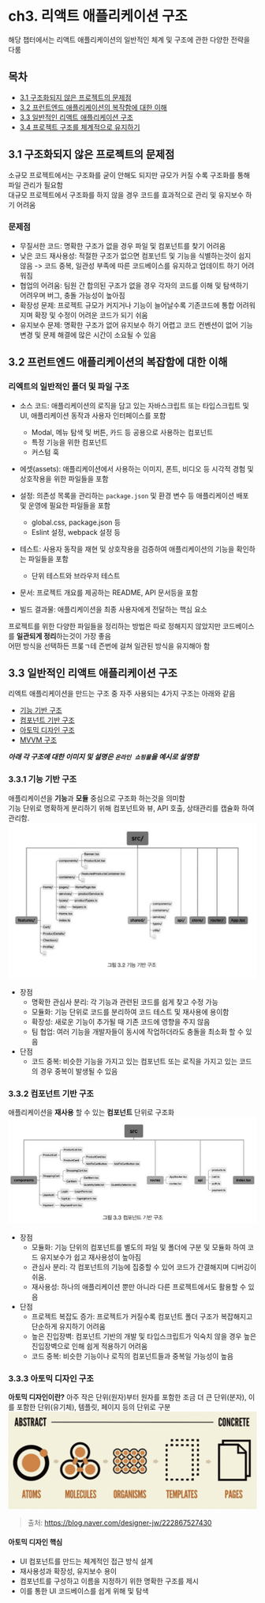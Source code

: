 # ch3. 리액트 애플리케이션 구조

해당 챕터에서는 리액트 애플리케이션의 일반적인 체계 및 구조에 관한 다양한 전략을 다룸

## 목차

- [3.1 구조화되지 않은 프로젝트의 문제점](3.1-구조화되지-않은-프로젝트의-문제점)
- [3.2 프런트엔드 애플리케이션의 복작함에 대한 이해](3.2-프런트엔드-애플리케이션의-복잡함에-대한-이해)
- [3.3 일반적인 리액트 애플리케이션 구조](3.3-일반적인-리액트-애플리케이션-구조)
- [3.4 프로젝트 구조를 체계적으로 유지하기](3.4-프로젝트-구조를-체계적으로-유지하기)

## 3.1 구조화되지 않은 프로젝트의 문제점

소규모 프로젝트에서는 구조화를 굳이 안해도 되지만 규모가 커질 수록 구조화를 통해 파일 관리가 필요함<br>
대규모 프로젝트에서 구조화를 하지 않을 경우 코드를 효과적으로 관리 및 유지보수 하기 어려움

### 문제점

- 무질서한 코드: 명확한 구조가 없을 경우 파일 및 컴포넌트를 찾기 어려움
- 낮은 코드 재사용성: 적절한 구조가 없으면 컴포넌트 및 기능을 식별하는것이 쉽지 않음 -> 코드 중복, 일관성 부족에 따른 코드베이스를 유지하고 업데이트 하기 어려워짐
- 협업의 어려움: 팀원 간 합의된 구조가 없을 경우 각자의 코드를 이해 및 탐색하기 어려우며 버그, 충돌 가능성이 높아짐
- 확장성 문제: 프로젝트 규모가 커지거나 기능이 늘어날수록 기존코드에 통합 어려워지며 확장 및 수정이 어려운 코드가 되기 쉬움
- 유지보수 문제: 명확한 구조가 없어 유지보수 하기 어렵고 코드 컨벤션이 없어 기능 변경 및 문제 해결에 많은 시간이 소요될 수 있음

## 3.2 프런트엔드 애플리케이션의 복잡함에 대한 이해

### 리엑트의 일반적인 폴더 및 파일 구조

- 소스 코드: 애플리케이션의 로직을 담고 있는 자바스크립트 또는 타입스크립트 및 UI, 애플리케이션 동작과 사용자 인터페이스를 포함
  - Modal, 메뉴 탐색 및 버튼, 카드 등 공용으로 사용하는 컴포넌트
  - 특정 기능을 위한 컴포넌트
  - 커스텀 훅
- 에셋(assets): 애플리케이션에서 사용하는 이미지, 폰트, 비디오 등 시각적 경험 및 상호작용을 위한 파일들을 포함

- 설정: 의존성 목록을 관리하는 `package.json` 및 환경 변수 등 애플리케이션 배포 및 운영에 필요한 파일들을 포함

  - global.css, package.json 등
  - Eslint 설정, webpack 설정 등

- 테스트: 사용자 동작을 재현 및 상호작용을 검증하여 애플리케이션의 기능을 확인하는 파일들을 포함
  - 단위 테스트와 브라우저 테스트
- 문서: 프로젝트 개요를 제공하는 README, API 문서등을 포함
- 빌드 결과물: 애플리케이션을 최종 사용자에게 전달하는 핵심 요소

프로젝트를 위한 다양한 파일들을 정리하는 방법은 따로 정해지지 않았지만 코드베이스를 **일관되게 정리**하는것이 가장 좋음<br>
어떤 방식을 선택하든 프롲ㄱ테 즌번에 걸쳐 일관된 방식을 유지해아 함

## 3.3 일반적인 리액트 애플리케이션 구조

리엑트 애플리케이션을 만드는 구조 중 자주 사용되는 4가지 구조는 아래와 같음

- [기능 기반 구조](3.3.1-기능-기반-구조)
- [컴포넌트 기반 구조](3.3.2-컴포넌트-기반-구조)
- [아토믹 디자인 구조](3.3.3-아토믹-디자인-구조)
- [MVVM 구조](3.3.4-MVVM-구조)

_**아래 각 구조에 대한 이미지 및 설명은 `온라인 쇼핑몰`을 예시로 설명함**_

### 3.3.1 기능 기반 구조

애플리케이션을 **기능**과 **모듈** 중심으로 구조화 하는것을 의미함<br>
기능 단위로 명확하게 분리하기 위해 컴포넌트와 뷰, API 호출, 상태관리를 캡슐화 하여 관리함.
![리액트 기능 기반 구조](image.png)

- 장점
  - 명확한 관심사 분리: 각 기능과 관련된 코드를 쉽게 찾고 수정 가능
  - 모듈화: 기능 단위로 코드를 분리하여 코드 테스트 및 재사용에 용이함
  - 확장성: 새로운 기능이 추가될 때 기존 코드에 영향을 주지 않음
  - 팀 협업: 여러 기능을 개발자들이 동시에 작업하더라도 충돌을 최소화 할 수 있음
- 단점
  - 코드 중복: 비슷한 기능을 가지고 있는 컴포넌트 또는 로직을 가지고 있는 코드의 경우 중복이 발생될 수 있음

### 3.3.2 컴포넌트 기반 구조

애플리케이션을 **재사용** 할 수 있는 **컴포넌트** 단위로 구조화
![리액트 컴포넌트 기반 구조](image-1.png)

- 장점
  - 모듈화: 기능 단위의 컴포넌트를 별도의 파일 및 폴더에 구분 및 모듈화 하여 코드 유지보수가 쉽고 재사용성이 높아짐
  - 관심사 분리: 각 컴포넌트의 기능에 집중할 수 있어 코드가 간결해지며 디버깅이 쉬움.
  - 재사용성: 하나의 애플리케이션 뿐만 아니라 다른 프로젝트에서도 활용할 수 있음
- 단점
  - 프로젝트 복잡도 증가: 프로젝트가 커질수록 컴포넌트 폴더 구조가 복잡해지고 단순하게 유지하기 어려움
  - 높은 진입장벽: 컴포넌트 기반의 개발 및 타입스크립트가 익숙치 않을 경우 높은 진입장벽으로 인해 쉽게 적용하기 어려움
  - 코드 중복: 비슷한 기능이나 로직의 컴포넌트들과 중복일 가능성이 높음

### 3.3.3 아토믹 디자인 구조

**아토믹 디자인이란?** 아주 작은 단위(원자)부터 원자를 포함한 조금 더 큰 단위(분자), 이를 포함한 단위(유기체), 템플릿, 페이지 등의 단위로 구분
![아토믹 기반 구조 예시](image-2.png)

> 출처: https://blog.naver.com/designer-jw/222867527430

#### 아토믹 디자인 핵심

- UI 컴포넌트를 만드는 체계적인 접근 방식 설계
- 재사용성과 확장성, 유지보수 용이
- 컴포넌트를 구성하고 이름을 지정하기 위한 명확한 구조를 제시
- 이를 통한 UI 코드베이스를 쉽게 위해 및 탐색
